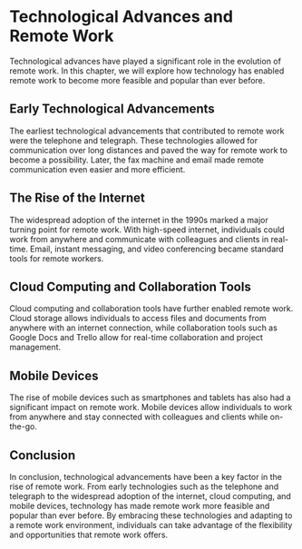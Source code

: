 Technological Advances and Remote Work
====================================================================================

Technological advances have played a significant role in the evolution of remote work. In this chapter, we will explore how technology has enabled remote work to become more feasible and popular than ever before.

Early Technological Advancements
--------------------------------

The earliest technological advancements that contributed to remote work were the telephone and telegraph. These technologies allowed for communication over long distances and paved the way for remote work to become a possibility. Later, the fax machine and email made remote communication even easier and more efficient.

The Rise of the Internet
------------------------

The widespread adoption of the internet in the 1990s marked a major turning point for remote work. With high-speed internet, individuals could work from anywhere and communicate with colleagues and clients in real-time. Email, instant messaging, and video conferencing became standard tools for remote workers.

Cloud Computing and Collaboration Tools
---------------------------------------

Cloud computing and collaboration tools have further enabled remote work. Cloud storage allows individuals to access files and documents from anywhere with an internet connection, while collaboration tools such as Google Docs and Trello allow for real-time collaboration and project management.

Mobile Devices
--------------

The rise of mobile devices such as smartphones and tablets has also had a significant impact on remote work. Mobile devices allow individuals to work from anywhere and stay connected with colleagues and clients while on-the-go.

Conclusion
----------

In conclusion, technological advancements have been a key factor in the rise of remote work. From early technologies such as the telephone and telegraph to the widespread adoption of the internet, cloud computing, and mobile devices, technology has made remote work more feasible and popular than ever before. By embracing these technologies and adapting to a remote work environment, individuals can take advantage of the flexibility and opportunities that remote work offers.


